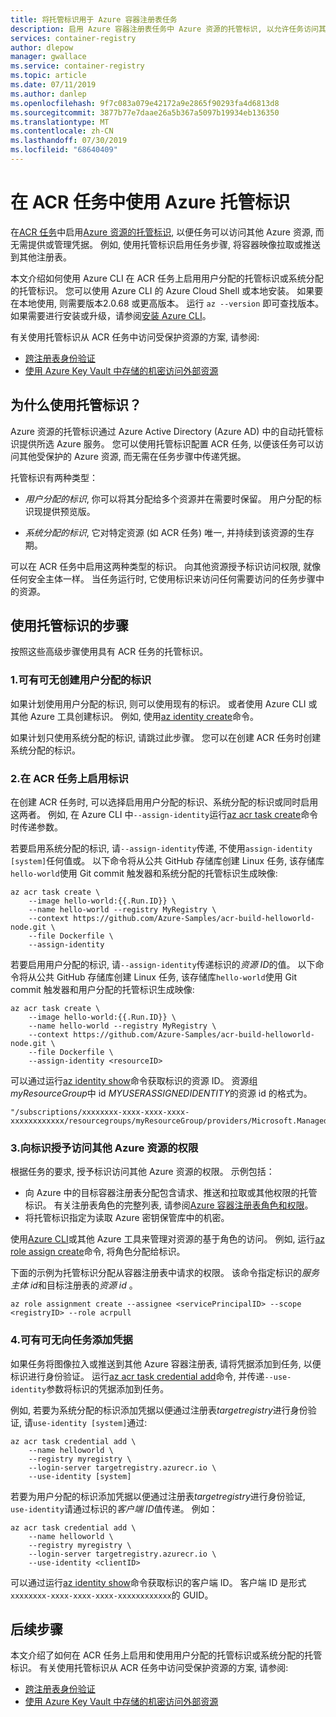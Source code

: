 ```yaml
---
title: 将托管标识用于 Azure 容器注册表任务
description: 启用 Azure 容器注册表任务中 Azure 资源的托管标识, 以允许任务访问其他 Azure 资源, 包括其他专用容器注册表。
services: container-registry
author: dlepow
manager: gwallace
ms.service: container-registry
ms.topic: article
ms.date: 07/11/2019
ms.author: danlep
ms.openlocfilehash: 9f7c083a079e42172a9e2865f90293fa4d6813d8
ms.sourcegitcommit: 3877b77e7daae26a5b367a5097b19934eb136350
ms.translationtype: MT
ms.contentlocale: zh-CN
ms.lasthandoff: 07/30/2019
ms.locfileid: "68640409"
---
```

# <a name="use-an-azure-managed-identity-in-acr-tasks"></a>在 ACR 任务中使用 Azure 托管标识 

在[ACR 任务](container-registry-tasks-overview.md)中启用[Azure 资源的托管标识](../active-directory/managed-identities-azure-resources/overview.md), 以便任务可以访问其他 Azure 资源, 而无需提供或管理凭据。 例如, 使用托管标识启用任务步骤, 将容器映像拉取或推送到其他注册表。

本文介绍如何使用 Azure CLI 在 ACR 任务上启用用户分配的托管标识或系统分配的托管标识。 您可以使用 Azure CLI 的 Azure Cloud Shell 或本地安装。 如果要在本地使用, 则需要版本2.0.68 或更高版本。 运行 `az --version` 即可查找版本。 如果需要进行安装或升级，请参阅[安装 Azure CLI][azure-cli-install]。

有关使用托管标识从 ACR 任务中访问受保护资源的方案, 请参阅:

* [跨注册表身份验证](container-registry-tasks-cross-registry-authentication.md)
* [使用 Azure Key Vault 中存储的机密访问外部资源](container-registry-tasks-authentication-key-vault.md)

## <a name="why-use-a-managed-identity"></a>为什么使用托管标识？

Azure 资源的托管标识通过 Azure Active Directory (Azure AD) 中的自动托管标识提供所选 Azure 服务。 您可以使用托管标识配置 ACR 任务, 以便该任务可以访问其他受保护的 Azure 资源, 而无需在任务步骤中传递凭据。

托管标识有两种类型：

* *用户分配的标识*, 你可以将其分配给多个资源并在需要时保留。 用户分配的标识现提供预览版。

* *系统分配的标识*, 它对特定资源 (如 ACR 任务) 唯一, 并持续到该资源的生存期。

可以在 ACR 任务中启用这两种类型的标识。 向其他资源授予标识访问权限, 就像任何安全主体一样。 当任务运行时, 它使用标识来访问任何需要访问的任务步骤中的资源。

## <a name="steps-to-use-a-managed-identity"></a>使用托管标识的步骤

按照这些高级步骤使用具有 ACR 任务的托管标识。

### <a name="1-optional-create-a-user-assigned-identity"></a>1.可有可无创建用户分配的标识

如果计划使用用户分配的标识, 则可以使用现有的标识。 或者使用 Azure CLI 或其他 Azure 工具创建标识。 例如, 使用[az identity create][az-identity-create]命令。 

如果计划只使用系统分配的标识, 请跳过此步骤。 您可以在创建 ACR 任务时创建系统分配的标识。

### <a name="2-enable-identity-on-an-acr-task"></a>2.在 ACR 任务上启用标识

在创建 ACR 任务时, 可以选择启用用户分配的标识、系统分配的标识或同时启用这两者。 例如, 在 Azure CLI 中`--assign-identity`运行[az acr task create][az-acr-task-create]命令时传递参数。

若要启用系统分配的标识, 请`--assign-identity`传递, 不使用`assign-identity [system]`任何值或。 以下命令将从公共 GitHub 存储库创建 Linux 任务, 该存储库`hello-world`使用 Git commit 触发器和系统分配的托管标识生成映像:

```azurecli
az acr task create \
    --image hello-world:{{.Run.ID}} \
    --name hello-world --registry MyRegistry \
    --context https://github.com/Azure-Samples/acr-build-helloworld-node.git \
    --file Dockerfile \
    --assign-identity
```

若要启用用户分配的标识, 请`--assign-identity`传递标识的*资源 ID*的值。 以下命令将从公共 GitHub 存储库创建 Linux 任务, 该存储库`hello-world`使用 Git commit 触发器和用户分配的托管标识生成映像:

```azurecli
az acr task create \
    --image hello-world:{{.Run.ID}} \
    --name hello-world --registry MyRegistry \
    --context https://github.com/Azure-Samples/acr-build-helloworld-node.git \
    --file Dockerfile \
    --assign-identity <resourceID>
```

可以通过运行[az identity show][az-identity-show]命令获取标识的资源 ID。 资源组*myResourceGroup*中 id *MYUSERASSIGNEDIDENTITY*的资源 id 的格式为。 

```
"/subscriptions/xxxxxxxx-xxxx-xxxx-xxxx-xxxxxxxxxxxx/resourcegroups/myResourceGroup/providers/Microsoft.ManagedIdentity/userAssignedIdentities/myUserAssignedIdentity"
```

### <a name="3-grant-the-identity-permissions-to-access-other-azure-resources"></a>3.向标识授予访问其他 Azure 资源的权限

根据任务的要求, 授予标识访问其他 Azure 资源的权限。 示例包括：

* 向 Azure 中的目标容器注册表分配包含请求、推送和拉取或其他权限的托管标识。 有关注册表角色的完整列表, 请参阅[Azure 容器注册表角色和权限](container-registry-roles.md)。 
* 将托管标识指定为读取 Azure 密钥保管库中的机密。

使用[Azure CLI](../role-based-access-control/role-assignments-cli.md)或其他 Azure 工具来管理对资源的基于角色的访问。 例如, 运行[az role assign create][az-role-assignment-create]命令, 将角色分配给标识。 

下面的示例为托管标识分配从容器注册表中请求的权限。 该命令指定标识的*服务主体 id*和目标注册表的*资源 id* 。


```azurecli
az role assignment create --assignee <servicePrincipalID> --scope <registryID> --role acrpull
```

### <a name="4-optional-add-credentials-to-the-task"></a>4.可有可无向任务添加凭据

如果任务将图像拉入或推送到其他 Azure 容器注册表, 请将凭据添加到任务, 以便标识进行身份验证。 运行[az acr task credential add][az-acr-task-credential-add]命令, 并传递`--use-identity`参数将标识的凭据添加到任务。 

例如, 若要为系统分配的标识添加凭据以便通过注册表*targetregistry*进行身份验证, 请`use-identity [system]`通过:

```azurecli
az acr task credential add \
    --name helloworld \
    --registry myregistry \
    --login-server targetregistry.azurecr.io \
    --use-identity [system]
```

若要为用户分配的标识添加凭据以便通过注册表*targetregistry*进行身份验证, `use-identity`请通过标识的*客户端 ID*值传递。 例如：

```azurecli
az acr task credential add \
    --name helloworld \
    --registry myregistry \
    --login-server targetregistry.azurecr.io \
    --use-identity <clientID>
```

可以通过运行[az identity show][az-identity-show]命令获取标识的客户端 ID。 客户端 ID 是形式`xxxxxxxx-xxxx-xxxx-xxxx-xxxxxxxxxxxx`的 GUID。

## <a name="next-steps"></a>后续步骤

本文介绍了如何在 ACR 任务上启用和使用用户分配的托管标识或系统分配的托管标识。 有关使用托管标识从 ACR 任务中访问受保护资源的方案, 请参阅:

* [跨注册表身份验证](container-registry-tasks-cross-registry-authentication.md)
* [使用 Azure Key Vault 中存储的机密访问外部资源](container-registry-tasks-authentication-key-vault.md)


<!-- LINKS - Internal -->
[az-role-assignment-create]: /cli/azure/role/assignment#az-role-assignment-create
[az-identity-create]: /cli/azure/identity#az-identity-create
[az-identity-show]: /cli/azure/identity#az-identity-show
[az-acr-task-create]: /cli/azure/acr/task#az-acr-task-create
[az-acr-task-credential-add]: /cli/azure/acr/task/credential#az-acr-task-credential-add
[azure-cli-install]: /cli/azure/install-azure-cli
